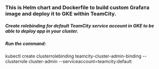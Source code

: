 ### This is Helm chart and Dockerfile to build custom Grafaтa image and deploy it to GKE within TeamCity.

##### Create rolebinding for default TeamCity service account in GKE to be able to deploy app in your cluster. 
##### Run the command:
kubectl create clusterrolebinding teamcity-cluster-admin-binding --clusterrole cluster-admin --serviceaccount=teamcity:default
